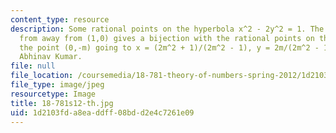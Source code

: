 ```yaml
---
content_type: resource
description: Some rational points on the hyperbola x^2 - 2y^2 = 1. The projection
  from away from (1,0) gives a bijection with the rational points on the y-axis, with
  the point (0,-m) going to x = (2m^2 + 1)/(2m^2 - 1), y = 2m/(2m^2 - 1). Image by
  Abhinav Kumar.
file: null
file_location: /coursemedia/18-781-theory-of-numbers-spring-2012/1d2103fda8eaddff08bdd2e4c7261e09_18-781s12-th.jpg
file_type: image/jpeg
resourcetype: Image
title: 18-781s12-th.jpg
uid: 1d2103fd-a8ea-ddff-08bd-d2e4c7261e09
---
```

